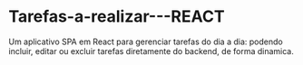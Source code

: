 # Tarefas-a-realizar---REACT

Um aplicativo SPA em React para gerenciar tarefas do dia a dia: podendo incluir, editar ou excluir tarefas diretamente do backend, de forma dinamica.
